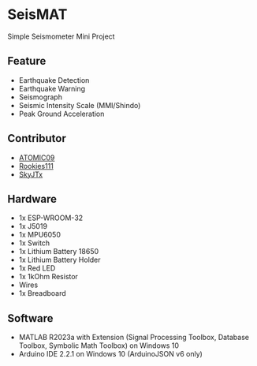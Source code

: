 # SeisMAT
Simple Seismometer Mini Project
## Feature
- Earthquake Detection
- Earthquake Warning
- Seismograph
- Seismic Intensity Scale (MMI/Shindo)
- Peak Ground Acceleration
## Contributor
- <a href="https://github.com/ATOMIC09">ATOMIC09</a>
- <a href="https://github.com/Rookies111">Rookies111</a>
- <a href="https://github.com/SkyJTx">SkyJTx</a>
## Hardware
- 1x ESP-WROOM-32
- 1x J5019
- 1x MPU6050
- 1x Switch
- 1x Lithium Battery 18650
- 1x Lithium Battery Holder
- 1x Red LED
- 1x 1kOhm Resistor
- Wires
- 1x Breadboard
## Software
- MATLAB R2023a with Extension (Signal Processing Toolbox, Database Toolbox, Symbolic Math Toolbox) on Windows 10
- Arduino IDE 2.2.1 on Windows 10 (ArduinoJSON v6 only)

